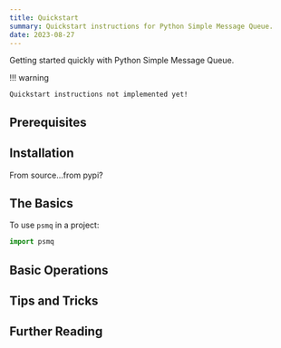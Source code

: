 ```yaml
---
title: Quickstart 
summary: Quickstart instructions for Python Simple Message Queue.
date: 2023-08-27
---
```


Getting started quickly with Python Simple Message Queue.

!!! warning

    Quickstart instructions not implemented yet!

## Prerequisites

## Installation

From source...from pypi?

## The Basics
To use `psmq` in a project:

```python
import psmq
```


## Basic Operations

## Tips and Tricks

## Further Reading
